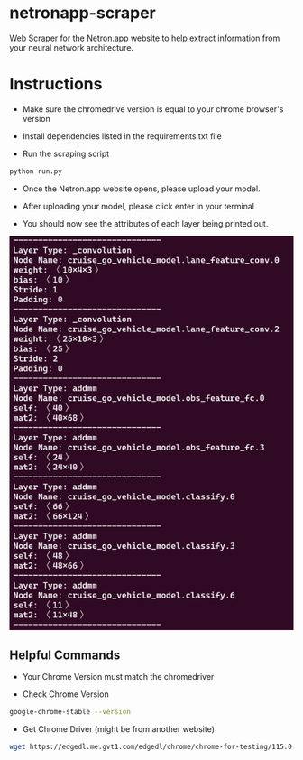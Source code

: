 # netronapp-scraper
Web Scraper for the [Netron.app](https://netron.app/) website to help extract information from your neural network architecture. 

# Instructions

* Make sure the chromedrive version is equal to your chrome browser's version

* Install dependencies listed in the requirements.txt file

* Run the scraping script 

```bash p
python run.py
```

* Once the Netron.app website opens, please upload your model. 

* After uploading your model, please click enter in your terminal

* You should now see the attributes of each layer being printed out. 

![Example output](./captures/example-output.png)



## Helpful Commands

* Your Chrome Version must match the chromedriver

* Check Chrome Version

```bash
google-chrome-stable --version
```


* Get Chrome Driver (might be from another website)

```bash
wget https://edgedl.me.gvt1.com/edgedl/chrome/chrome-for-testing/115.0.5790.170/linux64/chromedriver-linux64.zip
```
